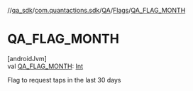 //[qa_sdk](../../../../index.md)/[com.quantactions.sdk](../../index.md)/[QA](../index.md)/[Flags](index.md)/[QA_FLAG_MONTH](-q-a_-f-l-a-g_-m-o-n-t-h.md)

# QA_FLAG_MONTH

[androidJvm]\
val [QA_FLAG_MONTH](-q-a_-f-l-a-g_-m-o-n-t-h.md): [Int](https://kotlinlang.org/api/latest/jvm/stdlib/kotlin/-int/index.html)

Flag to request taps in the last 30 days
